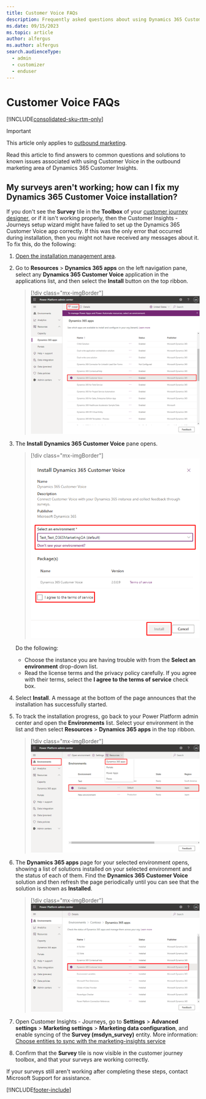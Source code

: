 ```yaml
---
title: Customer Voice FAQs
description: Frequently asked questions about using Dynamics 365 Customer Voice in the outbound marketing area of Dynamics 365 Customer Insights.
ms.date: 09/15/2023
ms.topic: article
author: alfergus
ms.author: alfergus
search.audienceType: 
  - admin
  - customizer
  - enduser
---
```


# Customer Voice FAQs

[!INCLUDE[consolidated-sku-rtm-only](./includes/consolidated-sku-rtm-only.md)]

> [!IMPORTANT]
> This article only applies to [outbound marketing](/dynamics365/marketing/user-guide).

Read this article to find answers to common questions and solutions to known issues associated with using Customer Voice in the outbound marketing area of Dynamics 365 Customer Insights.

## My surveys aren't working; how can I fix my Dynamics 365 Customer Voice installation?

If you don't see the **Survey** tile in the **Toolbox** of your [customer journey designer](customer-journeys-create-automated-campaigns.md), or if it isn't working properly, then the Customer Insights - Journeys setup wizard might have failed to set up the Dynamics 365 Customer Voice app correctly. If this was the only error that occurred during installation, then you might not have received any messages about it. To fix this, do the following:
          
1. [Open the installation management area](setup.md).
1. Go to **Resources** > **Dynamics 365 apps** on the left navigation pane, select any **Dynamics 365 Customer Voice** application in the applications list, and then select the **Install** button on the top ribbon.
          
    > [!div class="mx-imgBorder"]
    > ![Install Dynamics 365 Customer Voice](media/admin-cv-manage.png)
          
1. The **Install Dynamics 365 Customer Voice** pane opens.
          
    > [!div class="mx-imgBorder"]
    > ![Set up your Customer Voice installation](media/admin-cv-setup.png)
          
    Do the following:
    - Choose the instance you are having trouble with from the **Select an environment** drop-down list. 
    - Read the license terms and the privacy policy carefully. If you agree with their terms, select the **I agree to the terms of service** check box.
          
1. Select **Install**. A message at the bottom of the page announces that the installation has successfully started.
1. To track the installation progress, go back to your Power Platform admin center and open the **Environments** list. Select your environment in the list and then select **Resources** > **Dynamics 365 apps** in the top ribbon.
          
    > [!div class="mx-imgBorder"]
    > ![Manage the solutions installed on your environments](media/admin-cv-instances.png)
          
1. The **Dynamics 365 apps** page for your selected environment opens, showing a list of solutions installed on your selected environment and the status of each of them. Find the **Dynamics 365 Customer Voice** solution and then refresh the page periodically until you can see that the solution is shown as **Installed**.
          
    > [!div class="mx-imgBorder"]
    > ![Installation progress](media/admin-cv-solutions4.png)
          
1. Open Customer Insights - Journeys, go to **Settings** > **Advanced settings** > **Marketing settings** > **Marketing data configuration**, and enable syncing of the **Survey (msdyn_survey)** entity. More information: [Choose entities to sync with the marketing-insights service](mkt-settings-sync.md)
1. Confirm that the **Survey** tile is now visible in the customer journey toolbox, and that your surveys are working correctly.
          
If your surveys still aren't working after completing these steps, contact Microsoft Support for assistance.

[!INCLUDE[footer-include](./includes/footer-banner.md)]
